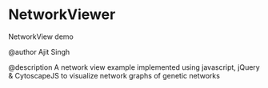 # NetworkViewer
NetworkView demo

@author Ajit Singh

@description A network view example implemented using javascript, jQuery & CytoscapeJS to visualize network graphs of genetic networks
